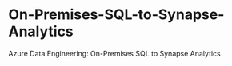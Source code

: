 # On-Premises-SQL-to-Synapse-Analytics
Azure Data Engineering: On-Premises SQL to Synapse Analytics
